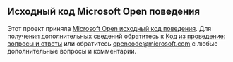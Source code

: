## Исходный код Microsoft Open поведения
Этот проект приняла [Microsoft Open исходный код поведения](https://opensource.microsoft.com/codeofconduct/).
Для получения дополнительных сведений обратитесь к [Код из проведение: вопросы и ответы](https://opensource.microsoft.com/codeofconduct/faq/) или обратитесь [opencode@microsoft.com](mailto:opencode@microsoft.com) с любые дополнительные вопросы и комментарии.
